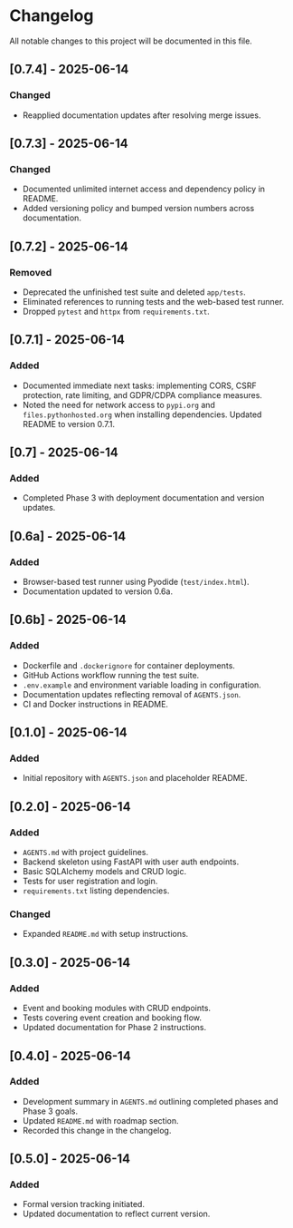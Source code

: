 # Changelog

All notable changes to this project will be documented in this file.

## [0.7.4] - 2025-06-14
### Changed
- Reapplied documentation updates after resolving merge issues.

## [0.7.3] - 2025-06-14
### Changed
- Documented unlimited internet access and dependency policy in README.
- Added versioning policy and bumped version numbers across documentation.

## [0.7.2] - 2025-06-14
### Removed
- Deprecated the unfinished test suite and deleted `app/tests`.
- Eliminated references to running tests and the web-based test runner.
- Dropped `pytest` and `httpx` from `requirements.txt`.

## [0.7.1] - 2025-06-14
### Added
- Documented immediate next tasks: implementing CORS, CSRF protection,
  rate limiting, and GDPR/CDPA compliance measures.
- Noted the need for network access to `pypi.org` and `files.pythonhosted.org`
  when installing dependencies. Updated README to version 0.7.1.

## [0.7] - 2025-06-14
### Added
- Completed Phase 3 with deployment documentation and version updates.

## [0.6a] - 2025-06-14
### Added
- Browser-based test runner using Pyodide (`test/index.html`).
- Documentation updated to version 0.6a.

## [0.6b] - 2025-06-14
### Added
- Dockerfile and `.dockerignore` for container deployments.
- GitHub Actions workflow running the test suite.
- `.env.example` and environment variable loading in configuration.
- Documentation updates reflecting removal of `AGENTS.json`.
- CI and Docker instructions in README.

## [0.1.0] - 2025-06-14
### Added
- Initial repository with `AGENTS.json` and placeholder README.



## [0.2.0] - 2025-06-14
### Added
- `AGENTS.md` with project guidelines.
- Backend skeleton using FastAPI with user auth endpoints.
- Basic SQLAlchemy models and CRUD logic.
- Tests for user registration and login.
- `requirements.txt` listing dependencies.
### Changed
- Expanded `README.md` with setup instructions.

## [0.3.0] - 2025-06-14
### Added
- Event and booking modules with CRUD endpoints.
- Tests covering event creation and booking flow.
- Updated documentation for Phase 2 instructions.

## [0.4.0] - 2025-06-14
### Added
- Development summary in `AGENTS.md` outlining completed phases and Phase 3 goals.
- Updated `README.md` with roadmap section.
- Recorded this change in the changelog.

## [0.5.0] - 2025-06-14
### Added
- Formal version tracking initiated.
- Updated documentation to reflect current version.
